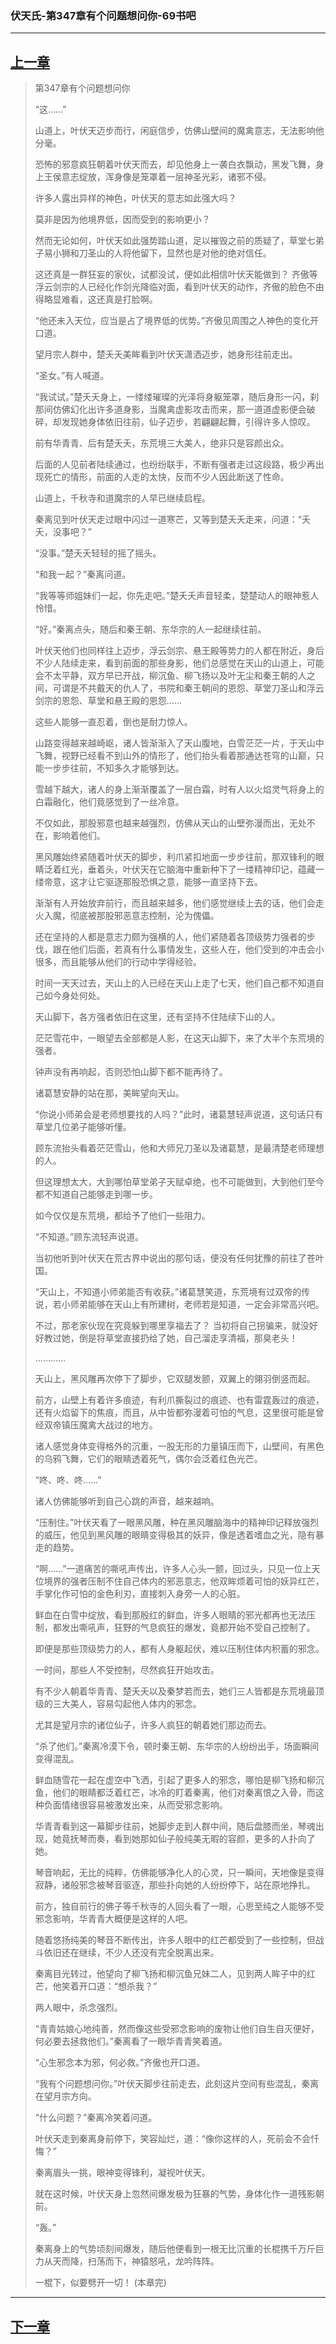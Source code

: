 ### 伏天氏-第347章有个问题想问你-69书吧

--------
[上一章](./e96fee4a4f5c9d306009b46703fc3158.md)
--------


>
>
>
>第347章有个问题想问你
>
>“这……”
>
>山道上，叶伏天迈步而行，闲庭信步，仿佛山壁间的魔禽意志，无法影响他分毫。
>
>恐怖的邪意疯狂朝着叶伏天而去，却见他身上一袭白衣飘动，黑发飞舞，身上王侯意志绽放，浑身像是笼罩着一层神圣光彩，诸邪不侵。
>
>许多人露出异样的神色，叶伏天的意志如此强大吗？
>
>莫非是因为他境界低，因而受到的影响更小？
>
>然而无论如何，叶伏天如此强势踏山道，足以摧毁之前的质疑了，草堂七弟子易小狮和刀圣山的人将他留下，显然也是对他的绝对信任。
>
>这还真是一群狂妄的家伙，试都没试，便如此相信叶伏天能做到？
>齐傲等浮云剑宗的人已经化作剑光降临对面，看到叶伏天的动作，齐傲的脸色不由得略显难看，这还真是打脸啊。
>
>“他还未入天位，应当是占了境界低的优势。”齐傲见周围之人神色的变化开口道。
>
>望月宗人群中，楚夭夭美眸看到叶伏天潇洒迈步，她身形往前走出。
>
>“圣女。”有人喊道。
>
>“我试试。”楚夭夭身上，一缕缕璀璨的光泽将身躯笼罩，随后身形一闪，刹那间仿佛幻化出许多道身影，当魔禽虚影攻击而来，那一道道虚影便会破碎，却发现她身体依旧往前，仙子迈步，若翩翩起舞，引得许多人惊叹。
>
>前有华青青、后有楚夭夭，东荒境三大美人，绝非只是容颜出众。
>
>后面的人见前者陆续通过，也纷纷联手，不断有强者走过这段路，极少再出现死亡的情形，前面的人走的太快，反而不少人因此断送了性命。
>
>山道上，千秋寺和道魔宗的人早已继续启程。
>
>秦离见到叶伏天走过眼中闪过一道寒芒，又等到楚夭夭走来，问道：“夭夭，没事吧？”
>
>“没事。”楚夭夭轻轻的摇了摇头。
>
>“和我一起？”秦离问道。
>
>“我等等师姐妹们一起，你先走吧。”楚夭夭声音轻柔，楚楚动人的眼神惹人怜惜。
>
>“好。”秦离点头，随后和秦王朝、东华宗的人一起继续往前。
>
>叶伏天他们也同样往上迈步，浮云剑宗、悬王殿等势力的人都在附近，身后不少人陆续走来，看到前面的那些身影，他们总感觉在天山的山道上，可能会不太平静，双方早已开战，柳沉鱼、柳飞扬以及叶无尘和秦王朝的人之间，可谓是不共戴天的仇人了，书院和秦王朝间的恩怨、草堂刀圣山和浮云剑宗的恩怨、草堂和悬王殿的恩怨……
>
>这些人能够一直忍着，倒也是耐力惊人。
>
>山路变得越来越崎岖，诸人皆渐渐入了天山腹地，白雪茫茫一片，于天山中飞舞，视野已经看不到山外的情形了，他们抬头看着那通达苍穹的山巅，只能一步步往前，不知多久才能够到达。
>
>雪越下越大，诸人的身上渐渐覆盖了一层白霜，时有人以火焰灵气将身上的白霜融化，他们竟感觉到了一丝冷意。
>
>不仅如此，那股邪意也越来越强烈，仿佛从天山的山壁弥漫而出，无处不在，影响着他们。
>
>黑风雕始终紧随着叶伏天的脚步，利爪紧扣地面一步步往前，那双锋利的眼睛泛着红光，垂着头，叶伏天在它脑海中重新种下了一缕精神印记，蕴藏一缕帝意，这才让它驱逐那股恐惧之意，能够一直坚持下去。
>
>渐渐有人开始放弃前行，而且越来越多，他们感觉继续上去的话，他们会走火入魔，彻底被那股邪恶意志控制，沦为傀儡。
>
>还在坚持的人都是意志力颇为强横的人，他们紧随着各顶级势力强者的步伐，跟在他们后面，若真有什么事情发生，这些人在，他们受到的冲击会小很多，而且能够从他们的行动中学得经验。
>
>时间一天天过去，天山上的人已经在天山上走了七天，他们自己都不知道自己如今身处何处。
>
>天山脚下，各方强者依旧在这里，还有坚持不住陆续下山的人。
>
>茫茫雪花中，一眼望去全部都是人影，在这天山脚下，来了大半个东荒境的强者。
>
>钟声没有再响起，否则恐怕山脚下都不能再待了。
>
>诸葛慧安静的站在那，美眸望向天山。
>
>“你说小师弟会是老师想要找的人吗？”此时，诸葛慧轻声说道，这句话只有草堂几位弟子能够听懂。
>
>顾东流抬头看着茫茫雪山，他和大师兄刀圣以及诸葛慧，是最清楚老师理想的人。
>
>但这理想太大，大到哪怕草堂弟子天赋卓绝，也不可能做到，大到他们至今都不知道自己能够走到哪一步。
>
>如今仅仅是东荒境，都给予了他们一些阻力。
>
>“不知道。”顾东流轻声说道。
>
>当初他听到叶伏天在荒古界中说出的那句话，便没有任何犹豫的前往了苍叶国。
>
>“天山上，不知道小师弟能否有收获。”诸葛慧笑道，东荒境有过双帝的传说，若小师弟能够在天山上有所建树，老师若是知道，一定会非常高兴吧。
>
>不过，那老家伙现在究竟躲到哪里享福去了？
>当初将自己拐骗来，就没好好教过她，倒是将草堂直接扔给了她，自己溜走享清福，那臭老头！
>
>…………
>
>天山上，黑风雕再次停下了脚步，它双腿发颤，双翼上的翎羽倒竖而起。
>
>前方，山壁上有着许多痕迹，有利爪撕裂过的痕迹、也有雷霆轰过的痕迹，还有火焰留下的焦痕，而且，从中皆都弥漫着可怕的气息，这里很可能是曾经双帝镇压魔禽大战过的地方。
>
>诸人感觉身体变得格外的沉重，一股无形的力量镇压而下，山壁间，有黑色的乌鸦飞舞，它们的眼睛透着死气，偶尔会泛着红色光芒。
>
>“咚、咚、咚……”
>
>诸人仿佛能够听到自己心跳的声音，越来越响。
>
>“压制住。”叶伏天看了一眼黑风雕，种在黑风雕脑海中的精神印记释放强烈的威压，他见到黑风雕的眼睛变得极其的妖异，像是透着嗜血之光，隐有暴走的趋势。
>
>“啊……”一道痛苦的嘶吼声传出，许多人心头一颤，回过头，只见一位上天位境界的强者压制不住自己体内的邪恶意志，他双眸烦着可怕的妖异红芒，手掌化作可怕的金色利刃，直接刺入身旁一人的心脏。
>
>鲜血在白雪中绽放，看到那殷红的鲜血，许多人眼睛的邪光都再也无法压制，都发出嘶吼声，狂野的气息疯狂的爆发，竟都开始不受自己控制了。
>
>即便是那些顶级势力的人，都有人身躯起伏，难以压制住体内积蓄的邪念。
>
>一时间，那些人不受控制，尽然疯狂开始攻击。
>
>有不少人朝着华青青、楚夭夭以及秦梦若而去，她们三人皆都是东荒境最顶级的三大美人，容易勾起他人体内的邪念。
>
>尤其是望月宗的诸位仙子，许多人疯狂的朝着她们那边而去。
>
>“杀了他们。”秦离冷漠下令，顿时秦王朝、东华宗的人纷纷出手，场面瞬间变得混乱。
>
>鲜血随雪花一起在虚空中飞洒，引起了更多人的邪念，哪怕是柳飞扬和柳沉鱼，他们的眼睛都泛着红芒，冰冷的盯着秦离，他们对秦离恨之入骨，而这种负面情绪很容易被激发出来，从而受邪念影响。
>
>华青青看到这一幕脚步往前，她脚步走到人群中间，随后盘膝而坐，琴魂出现，她竟抚琴而奏，看到她那如仙子般纯美无暇的容颜，更多的人扑向了她。
>
>琴音响起，无比的纯粹，仿佛能够净化人的心灵，只一瞬间，天地像是变得寂静，诸般邪念被琴音驱逐，那些扑向她的人纷纷停下，站在原地挣扎。
>
>前方，独自前行的佛子等千秋寺的人回头看了一眼，心思至纯之人能够不受邪念影响，华青青大概便是这样的人吧。
>
>随着悠扬纯美的琴音不断传出，许多人眼中的红芒都受到了一些控制，但战斗依旧还在继续，不少人还没有完全脱离出来。
>
>秦离目光转过，他望向了柳飞扬和柳沉鱼兄妹二人，见到两人眸子中的红芒，他笑着开口道：“想杀我？”
>
>两人眼中，杀念强烈。
>
>“青青姑娘心地纯善，然而像这些受邪念影响的废物让他们自生自灭便好，何必要去拯救他们。”秦离看了一眼华青青笑着道。
>
>“心生邪念本为邪，何必救。”齐傲也开口道。
>
>“我有个问题想问你。”叶伏天脚步往前走去，此刻这片空间有些混乱，秦离在望月宗方向。
>
>“什么问题？”秦离冷笑着问道。
>
>叶伏天走到秦离身前停下，笑容灿烂，道：“像你这样的人，死前会不会忏悔？”
>
>秦离眉头一挑，眼神变得锋利，凝视叶伏天。
>
>就在这时候，叶伏天身上忽然间爆发极为狂暴的气势，身体化作一道残影朝前。
>
>“轰。”
>
>秦离身上的气势顷刻间爆发，随后他便看到一根无比沉重的长棍携千万斤巨力从天而降，扫荡而下，神猿怒吼，龙吟阵阵。
>
>一棍下，似要劈开一切！
>(本章完)
>
>

--------
[下一章](./48ec4ad4d2234b71a6d7a32b89548fb5.md)
--------
